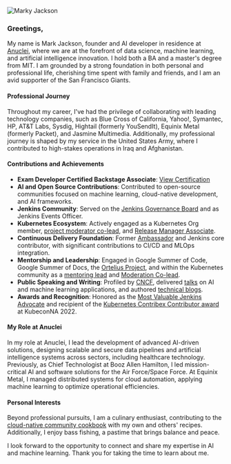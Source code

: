 ![Marky Jackson](https://i.ibb.co/zPzLYSB/IMG-0669.jpg)

### Greetings,

My name is Mark Jackson, founder and AI developer in residence at [Anuclei](https://anuclei.com), where we are at the forefront of data science, machine learning, and artificial intelligence innovation. I hold both a BA and a master's degree from MIT. I am grounded by a strong foundation in both personal and professional life, cherishing time spent with family and friends, and I am an avid supporter of the San Francisco Giants.

#### Professional Journey

Throughout my career, I've had the privilege of collaborating with leading technology companies, such as Blue Cross of California, Yahoo!, Symantec, HP, AT&T Labs, Sysdig, Hightail (formerly YouSendIt), Equinix Metal (formerly Packet), and Jasmine Multimedia. Additionally, my professional journey is shaped by my service in the United States Army, where I contributed to high-stakes operations in Iraq and Afghanistan.

#### Contributions and Achievements

- **Exam Developer Certified Backstage Associate**: [View Certification](https://www.credly.com/badges/1b5a6de3-e6d9-452b-8752-ff8687a94d3a)
- **AI and Open Source Contributions**: Contributed to open-source communities focused on machine learning, cloud-native development, and AI frameworks.
- **Jenkins Community**: Served on the [Jenkins Governance Board](https://groups.google.com/g/jenkinsci-dev/c/JusGlXCwbx0/m/2yHT3BFcAAAJ) and as Jenkins Events Officer.
- **Kubernetes Ecosystem**: Actively engaged as a Kubernetes Org member, [project moderator co-lead](https://github.com/kubernetes/community/pull/5783#issuecomment-841935980), and [Release Manager Associate](https://github.com/markyjackson-taulia/sig-release/blob/master/release-managers.md).
- **Continuous Delivery Foundation**: Former [Ambassador](https://cd.foundation/ambassador-program-overview-application/community-ambassador-cohort20/) and Jenkins core contributor, with significant contributions to CI/CD and MLOps integration.
- **Mentorship and Leadership**: Engaged in Google Summer of Code, Google Summer of Docs, the [Ortelius Project](https://ortelius.io), and within the Kubernetes community as a [mentoring lead](https://github.com/kubernetes/community/blob/master/mentoring/OWNERS#L6) and [Moderation Co-lead](https://github.com/kubernetes/community/blob/master/communication/moderators.md).
- **Public Speaking and Writing**: Profiled by [CNCF](https://www.cncf.io/blog/2020/02/18/why-i-contribute-to-the-open-source-community-and-you-should-too/), delivered [talks](https://www.youtube.com/watch?v=h4hKSXjCqyI) on AI and machine learning applications, and authored [technical blogs](https://cd.foundation/blog/2020/05/29/mlops-an-introduction/).
- **Awards and Recognition**: Honored as the [Most Valuable Jenkins Advocate](https://www.businesswire.com/news/home/20200924005128/en/DevOps-World-2020-Award-Winners-Announced) and recipient of the [Kubernetes Contribex Contributor award](https://www.kubernetes.dev/community/awards/2022/#contributor-experience) at KubeconNA 2022.

#### My Role at Anuclei

In my role at Anuclei, I lead the development of advanced AI-driven solutions, designing scalable and secure data pipelines and artificial intelligence systems across sectors, including healthcare technology. Previously, as Chief Technologist at Booz Allen Hamilton, I led mission-critical AI and software solutions for the Air Force/Space Force. At Equinix Metal, I managed distributed systems for cloud automation, applying machine learning to optimize operational efficiencies.

#### Personal Interests

Beyond professional pursuits, I am a culinary enthusiast, contributing to the [cloud-native community cookbook](https://github.com/cncf/cloud-native-community-cookbook) with my own and others' recipes. Additionally, I enjoy bass fishing, a pastime that brings balance and peace.

I look forward to the opportunity to connect and share my expertise in AI and machine learning. Thank you for taking the time to learn about me.
